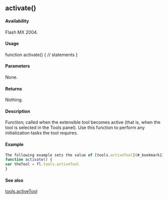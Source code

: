 ## activate()

#### Availability

Flash MX 2004.

#### Usage

function activate() {
// statements
}

#### Parameters

None.

#### Returns

Nothing.

#### Description

Function; called when the extensible tool becomes active (that is, when the tool is selected in the Tools panel). Use this function to perform any initialization tasks the tool requires.

#### Example

```javascript
The following example sets the value of [tools.activeTool](#_bookmark1107) when the extensible tool is selected in the Tools panel:
function activate() {
var theTool = fl.tools.activeTool
}

```
#### See also

[tools.activeTool](#_bookmark1107)
